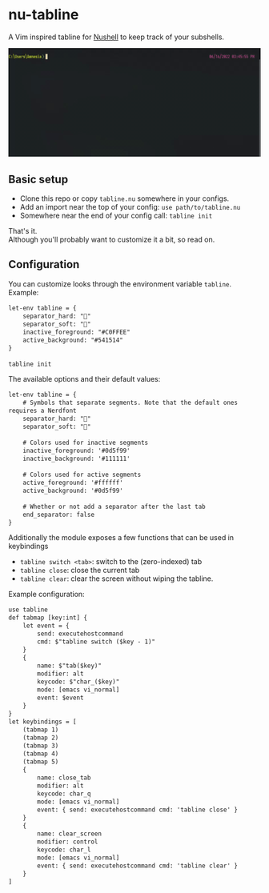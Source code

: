 # nu-tabline

A Vim inspired tabline for [Nushell](https://github.com/nushell/nushell) to keep track of your subshells.

![example](media/demo.gif)

## Basic setup

 - Clone this repo or copy `tabline.nu` somewhere in your configs.
 - Add an import near the top of your config: `use path/to/tabline.nu`
 - Somewhere near the end of your config call: `tabline init`

That's it.   
Although you'll probably want to customize it a bit, so read on.

## Configuration

You can customize looks through the environment variable `tabline`.
Example:

```shell
let-env tabline = { 
    separator_hard: "" 
    separator_soft: ""
    inactive_foreground: "#C0FFEE"
    active_background: "#541514"
}

tabline init
```

The available options and their default values:

```shell
let-env tabline = { 
    # Symbols that separate segments. Note that the default ones requires a Nerdfont
    separator_hard: ""
    separator_soft: ""
    
    # Colors used for inactive segments
    inactive_foreground: '#0d5f99' 
    inactive_background: '#111111'

    # Colors used for active segments
    active_foreground: '#ffffff'
    active_background: '#0d5f99'

    # Whether or not add a separator after the last tab
    end_separator: false
}
```

Additionally the module exposes a few functions that can be used in keybindings

- `tabline switch <tab>`: switch to the (zero-indexed) tab
- `tabline close`: close the current tab
- `tabline clear`: clear the screen without wiping the tabline.

Example configuration:

```shell
use tabline
def tabmap [key:int] {
    let event = {
        send: executehostcommand
        cmd: $"tabline switch ($key - 1)"
    }
    {
        name: $"tab($key)"
        modifier: alt
        keycode: $"char_($key)"
        mode: [emacs vi_normal]
        event: $event
    }
}
let keybindings = [
    (tabmap 1)
    (tabmap 2)
    (tabmap 3)
    (tabmap 4)
    (tabmap 5)
    {
        name: close_tab
        modifier: alt
        keycode: char_q
        mode: [emacs vi_normal] 
        event: { send: executehostcommand cmd: 'tabline close' }
    }
    {
        name: clear_screen
        modifier: control
        keycode: char_l
        mode: [emacs vi_normal] 
        event: { send: executehostcommand cmd: 'tabline clear' }
    }
]
